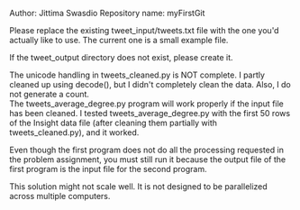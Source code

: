 Author: Jittima Swasdio 
Repository name: myFirstGit   

Please replace the existing tweet_input/tweets.txt file with the one you'd actually like to use.  The current one 
is a small example file.

If the tweet_output directory does not exist, please create it.

The unicode handling in tweets_cleaned.py is NOT complete.  I partly cleaned up using decode(), but I didn't completely clean the data.  Also, I do not generate a count.  
The tweets_average_degree.py program will work properly if the input file has been cleaned.  I tested tweets_average_degree.py with the first 50 rows of the Insight data file (after cleaning them partially with tweets_cleaned.py), and it worked.  

Even though the first program does not do all the processing requested in the problem assignment, you must still run it because the output file of the first program is the input file for the second program.  

This solution might not scale well.  It is not designed to be parallelized across multiple computers.
